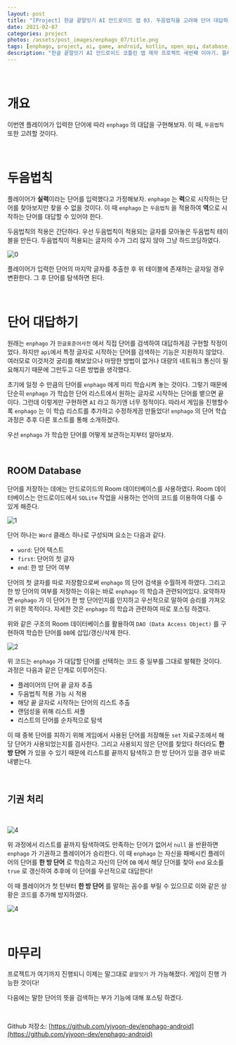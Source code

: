 ```yaml
---
layout: post
title: "[Project] 한글 끝말잇기 AI 안드로이드 앱 03. 두음법칙을 고려해 단어 대답하기"
date: 2021-02-07
categories: project
photos: /assets/post_images/enphago_07/title.png
tags: [enphago, project, ai, game, android, kotlin, open_api, database, sqlite, room]
description: "한글 끝말잇기 AI 안드로이드 코틀린 앱 제작 프로젝트 세번째 이야기. 플레이어가 입력한 단어에 따라 두음법칙을 고려하여 적절한 단어를 대답시켜보자"
---
```


<br>

# 개요

이번엔 플레이어가 입력한 단어에 따라 `enphago` 의 대답을 구현해보자. 이 때, `두음법칙` 또한 고려할 것이다.

<br>

# 두음법칙

플레이어가 **실력**이라는 단어를 입력했다고 가정해보자. `enphago` 는 **력**으로 시작하는 단어를 찾아보지만 찾을 수 없을 것이다. 이 때 `enphago` 는 `두음법칙` 을 적용하여 **역**으로 시작하는 단어를 대답할 수 있어야 한다.

두음법칙의 적용은 간단하다. 우선 두음법칙이 적용되는 글자를 모아놓은 두음법칙 테이블을 만든다. 두음법칙이 적용되는 글자의 수가 그리 많지 않아 그냥 하드코딩하였다.

![0](/assets/post_images/enphago_07/0.png)

플레이어가 입력한 단어의 마지막 글자를 추출한 후 위 테이블에 존재하는 글자일 경우 변환한다. 그 후 단어를 탐색하면 된다.

<br>

# 단어 대답하기

원래는 `enphago` 가 `한글표준어사전` 에서 직접 단어를 검색하여 대답하게끔 구현할 작정이었다. 하지만 `api`에서 특정 글자로 시작하는 단어를 검색하는 기능은 지원하지 않았다. 여러모로 이것저것 궁리를 해보았으나 마땅한 방법이 없거나 대량의 네트워크 통신이 필요해지기 때문에 그만두고 다른 방법을 생각했다.

초기에 일정 수 만큼의 단어를 `enphago` 에게 미리 학습시켜 놓는 것이다. 그렇기 때문에 단순히 `enphago` 가 학습한 단어 리스트에서 원하는 글자로 시작하는 단어를 뱉으면 끝이다. 그런데 이렇게만 구현하면 `AI` 라고 하기엔 너무 정적이다. 따라서 게임을 진행할수록 `enphago` 는 이 학습 리스트를 추가하고 수정하게끔 만들었다! `enphago` 의 단어 학습 과정은 추후 다른 포스트를 통해 소개하겠다.

우선 `enphago` 가 학습한 단어를 어떻게 보관하는지부터 알아보자.

<br>

## ROOM Database

단어를 저장하는 데에는 안드로이드의 Room 데이터베이스를 사용하였다. Room 데이터베이스는 안드로이드에서 `SQLite` 작업을 사용하는 언어의 코드를 이용하여 다룰 수 있게 해준다.

![1](/assets/post_images/enphago_07/1.png)

단어 하나는 `Word` 클래스 하나로 구성되며 요소는 다음과 같다.

- `word`: 단어 텍스트
- `first`: 단어의 첫 글자
- `end`: 한 방 단어 여부

단어의 첫 글자를 따로 저장함으로써 `enphago` 의 단어 검색을 수월하게 하였다. 그리고 한 방 단어의 여부를 저장하는 이유는 바로 `enphago` 의 학습과 관련되어있다. 요약하자면 `enphago` 가 이 단어가 한 방 단어인지를 인지하고 우선적으로 말하여 승리를 가져오기 위한 목적이다. 자세한 것은 `enphago` 의 학습과 관련하여 따로 포스팅 하겠다.

위와 같은 구조의 Room 데이터베이스를 활용하여 `DAO (Data Access Object)` 를 구현하여 학습한 단어를 `DB`에 삽입/갱신/삭제 한다.

![2](/assets/post_images/enphago_07/2.png)

위 코드는 `enphago` 가 대답할 단어를 선택하는 코드 중 일부를 그대로 발췌한 것이다.
과정은 다음과 같은 단계로 이루어진다.

- 플레이어의 단어 끝 글자 추출
- 두음법칙 적용 가능 시 적용
- 해당 끝 글자로 시작하는 단어의 리스트 추출
- 랜덤성을 위해 리스트 셔플
- 리스트의 단어를 순차적으로 탐색
  
이 때 중복 단어를 피하기 위해 게임에서 사용된 단어를 저장해둔 `set` 자료구조에서 해당 단어가 사용되었는지를 검사한다. 그리고 사용되지 않은 단어를 찾았다 하더라도 **한 방 단어** 가 있을 수 있기 때문에 리스트를 끝까지 탐색하고 한 방 단어가 있을 경우 바로 내뱉는다.

<br>

## 기권 처리

<br>

![4](/assets/post_images/enphago_07/4.jpg)

위 과정에서 리스트를 끝까지 탐색하여도 만족하는 단어가 없어서 `null` 을 반환하면 `enphago` 가 기권하고 플레이어가 승리한다. 이 때 `enphago` 는 자신을 패배시킨 플레이어의 단어를 **한 방 단어** 로 학습하고 자신의 단어 `DB` 에서 해당 단어를 찾아 `end` 요소를 `true` 로 갱신하여 추후에 이 단어를 우선적으로 대답한다!

이 때 플레이어가 첫 턴부터 **한 방 단어** 를 말하는 꼼수를 부릴 수 있으므로 이와 같은 상황은 코드를 추가해 방지하였다.

![4](/assets/post_images/enphago_07/5.jpg)

<br>

# 마무리

프로젝트가 여기까지 진행되니 이제는 말그대로 `끝말잇기` 가 가능해졌다. 게임이 진행 가능한 것이다!

다음에는 말한 단어의 뜻을 검색하는 부가 기능에 대해 포스팅 하겠다.

<br>

Github 저장소: [https://github.com/yjyoon-dev/enphago-android](https://github.com/yjyoon-dev/enphago-android)

